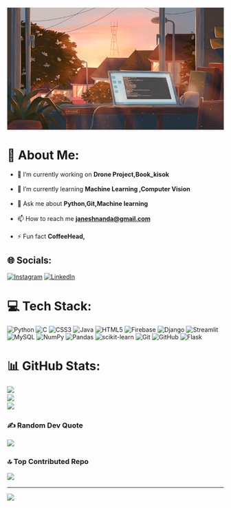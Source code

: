 <p align="center">
  <img src="happy.gif" alt="animated" />
</p>


# 💫 About Me:
- 🔭 I’m currently working on **Drone Project,Book_kisok**<br><br>
- 🌱 I’m currently learning **Machine Learning ,Computer Vision**<br><br>
- 💬 Ask me about **Python,Git,Machine learning**<br><br>
- 📫 How to reach me **janeshnanda@gmail.com**<br><br>
- ⚡ Fun fact **CoffeeHead,**


## 🌐 Socials:
[![Instagram](https://img.shields.io/badge/Instagram-%23E4405F.svg?logo=Instagram&logoColor=white)](https://instagram.com/janesh2005) [![LinkedIn](https://img.shields.io/badge/LinkedIn-%230077B5.svg?logo=linkedin&logoColor=white)](https://linkedin.com/in/janeshnandaks) 

# 💻 Tech Stack:
![Python](https://img.shields.io/badge/python-3670A0?style=for-the-badge&logo=python&logoColor=ffdd54) ![C](https://img.shields.io/badge/c-%2300599C.svg?style=for-the-badge&logo=c&logoColor=white) ![CSS3](https://img.shields.io/badge/css3-%231572B6.svg?style=for-the-badge&logo=css3&logoColor=white) ![Java](https://img.shields.io/badge/java-%23ED8B00.svg?style=for-the-badge&logo=openjdk&logoColor=white) ![HTML5](https://img.shields.io/badge/html5-%23E34F26.svg?style=for-the-badge&logo=html5&logoColor=white) ![Firebase](https://img.shields.io/badge/firebase-%23039BE5.svg?style=for-the-badge&logo=firebase) ![Django](https://img.shields.io/badge/django-%23092E20.svg?style=for-the-badge&logo=django&logoColor=white) ![Streamlit](https://img.shields.io/badge/Streamlit-%23FE4B4B.svg?style=for-the-badge&logo=streamlit&logoColor=white) ![MySQL](https://img.shields.io/badge/mysql-4479A1.svg?style=for-the-badge&logo=mysql&logoColor=white) ![NumPy](https://img.shields.io/badge/numpy-%23013243.svg?style=for-the-badge&logo=numpy&logoColor=white) ![Pandas](https://img.shields.io/badge/pandas-%23150458.svg?style=for-the-badge&logo=pandas&logoColor=white) ![scikit-learn](https://img.shields.io/badge/scikit--learn-%23F7931E.svg?style=for-the-badge&logo=scikit-learn&logoColor=white) ![Git](https://img.shields.io/badge/git-%23F05033.svg?style=for-the-badge&logo=git&logoColor=white) ![GitHub](https://img.shields.io/badge/github-%23121011.svg?style=for-the-badge&logo=github&logoColor=white) ![Flask](https://img.shields.io/badge/flask-%23000.svg?style=for-the-badge&logo=flask&logoColor=white)
# 📊 GitHub Stats:
![](https://github-readme-stats.vercel.app/api?username=janeshnanda2005&theme=dark&hide_border=true&include_all_commits=true&count_private=true)<br/>
![](https://github-readme-streak-stats.herokuapp.com/?user=janeshnanda2005&theme=dark&hide_border=true)<br/>
![](https://github-readme-stats.vercel.app/api/top-langs/?username=janeshnanda2005&theme=dark&hide_border=true&include_all_commits=true&count_private=true&layout=compact)

### ✍️ Random Dev Quote
![](https://quotes-github-readme.vercel.app/api?type=horizontal&theme=radical)

### 🔝 Top Contributed Repo
![](https://github-contributor-stats.vercel.app/api?username=janeshnanda2005&limit=5&theme=tokyonight&combine_all_yearly_contributions=true)

---
[![](https://visitcount.itsvg.in/api?id=janeshnanda2005&icon=0&color=0)](https://visitcount.itsvg.in)

<!-- Proudly created with GPRM ( https://gprm.itsvg.in ) -->
